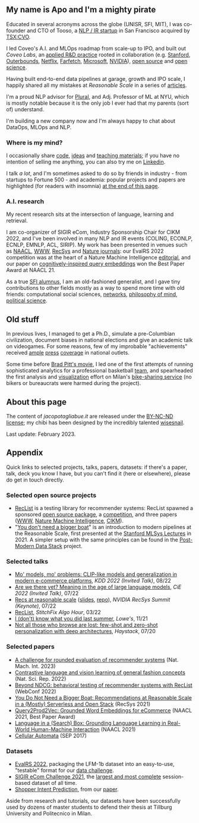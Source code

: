 ## My name is Apo and I'm a mighty pirate

Educated in several acronyms across the globe (UNISR, SFI, MIT), I was co-founder and CTO of Tooso, a [NLP / IR startup](https://www.gartner.com/en/documents/3913700/cool-vendors-in-digital-commerce) in San Francisco acquired by [TSX:CVO](https://www.coveo.com/en/company/news-releases/2019/coveo-acquires-tooso). 

I led Coveo's A.I. and MLOps roadmap from scale-up to IPO, and built out _Coveo Labs_, an [applied R&D practice](https://medium.com/the-techlife/applied-research-at-reasonable-scale-8a74d2beed89) rooted in collaboration (e.g. [Stanford](https://www.nature.com/articles/s41598-022-23052-9), [Outerbounds](https://arxiv.org/pdf/2110.13601.pdf), [Netflix](https://arxiv.org/pdf/2303.11761.pdf), [Farfetch](https://aclanthology.org/2022.ecnlp-1.22/), [Microsoft](https://academic.oup.com/logcom/article-abstract/32/6/1129/6548838?redirectedFrom=fulltext), [NVIDIA](https://rdcu.be/c4dXy)), [open source](https://github.com/jacopotagliabue) and [open science](https://github.com/coveooss/SIGIR-ecom-data-challenge).

Having built end-to-end data pipelines at garage, growth and IPO scale, I happily shared all my mistakes at _Reasonable Scale_ in a series of [articles](https://towardsdatascience.com/tagged/mlops-without-much-ops). 

I'm a proud NLP advisor for [Plural](https://www.pluralpolicy.com/), and Adj. Professor of ML at NYU, which is mostly notable because it is the only job I ever had that my parents (sort of) understand. 

I'm building a new company now and I'm always happy to chat about DataOps, MLOps and NLP.

### Where is my mind?

I occasionally share [code](https://github.com/jacopotagliabue), [ideas](https://scholar.google.com/citations?user=NDX19U0AAAAJ&hl=en) and [teaching materials](https://github.com/jacopotagliabue/MLSys-NYU-2022); if you have no intention of selling me anything, you can also try me on [Linkedin](https://www.linkedin.com/in/jacopotagliabue/).

I talk _a lot_, and I'm sometimes asked to do so by friends in industry - from startups to Fortune 500 - and academia: popular projects and papers are highlighted (for readers with insomnia) [at the end of this page](#appendix).

### A.I. research

My recent research sits at the intersection of language, learning and retrieval. 

I am co-organizer of SIGIR eCom, Industry Sponsorship Chair for CIKM 2022, and I've been involved in many NLP and IR events (COLING, ECONLP, ECNLP, EMNLP, ACL, SIRIP). My work has been presented in venues such as [NAACL](https://aclanthology.org/2021.naacl-main.348/), [WWW](https://arxiv.org/abs/2111.09963), [RecSys](https://dl.acm.org/doi/10.1145/3383313.3411477) and [Nature journals](https://www.nature.com/articles/s41598-022-23052-9): our EvalRS 2022 competition was at the heart of a Nature Machine Intelligence [editorial](https://www.nature.com/articles/s42256-023-00631-7), and our paper on [cognitively-inspired query embeddings](https://aclanthology.org/2021.naacl-industry.20/) won the Best Paper Award at NAACL 21.

As a true [SFI alumnus](https://www.santafe.edu/engage/learn/alumni/jacopo-tagliabue), I am an old-fashioned generalist, and I gave tiny contributions to other fields mostly as a way to spend more time with old friends: computational social sciences, [networks](https://appliednetsci.springeropen.com/articles/10.1007/s41109-017-0029-0), [philosophy of mind](https://link.springer.com/article/10.1007/s11023-013-9332-4), [political science](https://www.tandfonline.com/doi/full/10.1080/23248823.2023.2175124).

## Old stuff

In previous lives, I managed to get a Ph.D., simulate a pre-Columbian civilization, document biases in national elections and give an academic talk on videogames. For some reasons, few of my improbable "achievements" received [ample](http://milano.corriere.it/milano/notizie/cronaca/13_settembre_18/ciclobby-censimento-biciclette-mobilita-sostenibile-2223163930809.shtml) [press](public/il_foglio_02_2023.pdf) [coverage](public/isport_gazzetta.pdf) in national outlets.

Some time before [Brad Pitt's movie](https://en.wikipedia.org/wiki/Moneyball_(film)), I led one of the first attempts of running sophisticated analytics for a professional basketball [team](http://www.olimpiamilano.com/en/), and spearheaded the first analysis and [visualization](https://vimeo.com/74664341) effort on Milan's [bike-sharing service](public/PedalaMi.pdf) (no bikers or bureaucrats were harmed during the project).

## About this page

The content of _jacopotagliabue.it_ are released under the [BY-NC-ND license](https://creativecommons.org/licenses/by-nc-nd/3.0/); my chibi has been designed by the incredibly talented [wisesnail](https://www.instagram.com/wisesnail/?hl=en). 

Last update: February 2023. 

## Appendix

Quick links to selected projects, talks, papers, datasets: if there's a paper, talk, deck you know I have, but you can't find it (here or elsewhere), please do get in touch directly.

### Selected open source projects

* [RecList](http://reclist.io/) is a testing library for recommender systems: RecList spawned a sponsored [open source package](https://github.com/jacopotagliabue/reclist), a [competition](https://reclist.io/cikm2022-cup/), and three papers ([WWW](https://dl.acm.org/doi/abs/10.1145/3487553.3524215), [Nature Machine Intelligence](https://www.nature.com/articles/s42256-022-00606-0), [CIKM](https://ceur-ws.org/Vol-3318/keynote3.pdf)).
* "[You don't need a bigger boat](https://github.com/jacopotagliabue/you-dont-need-a-bigger-boat)" is an introduction to modern pipelines at the Reasonable Scale, first presented at the [Stanford MLSys Lectures](https://www.youtube.com/watch?v=Ndxpo4PeEms) in 2021. A simpler setup with the same principles can be found in the [Post-Modern Data Stack](https://github.com/jacopotagliabue/post-modern-stack) project.

### Selected talks

* [Mo' models, mo' problems: CLIP-like models and generalization in modern e-commerce platforms](public/kdd_final_2022_keynote.pdf), _KDD 2022 (Invited Talk)_, 08/22
* [Are we there yet? Meaning in the age of large language models](public/are_we_there_yet.pdf), _CiE 2022 (Invited Talk)_, 07/22
* [Recs at reasonable scale](https://youtu.be/9rouLchcC0k?t=147) ([slides](https://github.com/jacopotagliabue/recs-at-resonable-scale/blob/main/slides/NVIDIA_RECSYS_SUMMIT_JT.pdf), [repo](https://github.com/jacopotagliabue/recs-at-resonable-scale)), _NVIDIA RecSys Summit (Keynote)_, 07/22
* [RecList](https://www.youtube.com/watch?v=cAlJYxFYA04), _StitchFix Algo Hour_, 03/22 
* [I (don't) know what you did last summer](public/Lowe_Nov_2021.pdf), _Lowe's_, 11/21
* [Not all those who browse are lost: few-shot and zero-shot personalization with deep architectures](https://www.youtube.com/watch?v=PFfSiE4CGPY), _Haystack_, 07/20

### Selected papers

* [A challenge for rounded evaluation of recommender systems](https://www.nature.com/articles/s42256-022-00606-0) (Nat. Mach. Int. 2023)
* [Contrastive language and vision learning of general fashion concepts](https://www.nature.com/articles/s41598-022-23052-9) (Nat. Sci. Rep. 2022)
* [Beyond NDCG: behavioral testing of recommender systems with RecList](https://dl.acm.org/doi/abs/10.1145/3487553.3524215) (WebConf 2022)
* [You Do Not Need a Bigger Boat: Recommendations at Reasonable Scale in a (Mostly) Serverless and Open Stack](https://dl.acm.org/doi/abs/10.1145/3460231.3474604) (RecSys 2021)
* [Query2Prod2Vec: Grounded Word Embeddings for eCommerce](https://aclanthology.org/2021.naacl-industry.20/) (NAACL 2021, Best Paper Award)
* [Language in a (Search) Box: Grounding Language Learning in Real-World Human-Machine Interaction](https://aclanthology.org/2021.naacl-main.348/) (NAACL 2021)
* [Cellular Automata](https://plato.stanford.edu/entries/cellular-automata/) (SEP 2017) 

### Datasets

* [EvalRS 2022](https://github.com/RecList/evalRS-CIKM-2022/blob/main/README.md), packaging the LFM-1b dataset into an easy-to-use, "testable" format for our [data challenge](https://arxiv.org/abs/2207.05772).
* [SIGIR eCom Challenge 2021](https://github.com/coveooss/SIGIR-ecom-data-challenge), the [largest and most complete](https://arxiv.org/abs/2104.09423) session-based dataset of all time.
* [Shopper Intent Prediction](https://github.com/coveooss/shopper-intent-prediction-nature-2020), from our [paper](https://www.nature.com/articles/s41598-020-73622-y.epdf?sharing_token=tydJezcxTZvP8cNEDsAKn9RgN0jAjWel9jnR3ZoTv0NoB1nwg3Wgf_mP0ktAdV_HGxUxXaNdBCErP1Zck0ibhFGwRrt0xq-Uy2wNz5DkwbFN44Mxzwb3WdN593RbqBFNucB9hEgd3EFvTZaqO9reUDDlh-mybSw5d1-G04RfdBQ%3D).

Aside from research and tutorials, our datasets have been successfully used by dozens of master students to defend their thesis at Tillburg University and Politecnico in Milan.
